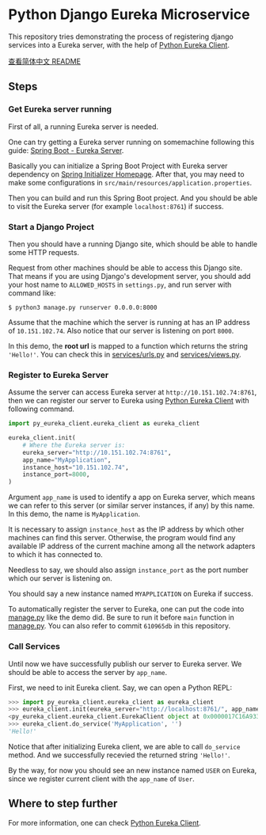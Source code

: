 # Python Django Eureka Microservice

This repository tries demonstrating the process of registering django services into a Eureka server, with the help of [Python Eureka Client][py-eureka-client].

[查看简体中文 README](./README.zh-Hans.md)

## Steps

### Get Eureka server running

First of all, a running Eureka server is needed. 

One can try getting a Eureka server running on somemachine following this guide: [Spring Boot - Eureka Server](https://www.tutorialspoint.com/spring_boot/spring_boot_eureka_server.htm). 

Basically you can initialize a Spring Boot Project with Eureka server dependency on [Spring Initializer Homepage](https://start.spring.io/). After that, you may need to make some configurations in `src/main/resources/application.properties`.

Then you can build and run this Spring Boot project. And you should be able to visit the Eureka server (for example `localhost:8761`) if success.

### Start a Django Project

Then you should have a running Django site, which should be able to handle some HTTP requests.

Request from other machines should be able to access this Django site. That means if you are using Django's development server, you should add your host name to `ALLOWED_HOSTS` in `settings.py`, and run server with command like:

```console
$ python3 manage.py runserver 0.0.0.0:8000
```

Assume that the machine which the server is running at has an IP address of `10.151.102.74`. Also notice that our server is listening on port `8000`.

In this demo, the **root url** is mapped to a function which returns the string `'Hello!'`. You can check this in [services/urls.py](./services/urls.py) and [services/views.py](./services/views.py).

### Register to Eureka Server

Assume the server can access Eureka server at `http://10.151.102.74:8761`, then we can register our server to Eureka using [Python Eureka Client][py-eureka-client] with following command.

```python
import py_eureka_client.eureka_client as eureka_client

eureka_client.init(
    # Where the Eureka server is:
    eureka_server="http://10.151.102.74:8761",
    app_name="MyApplication",
    instance_host="10.151.102.74",
    instance_port=8000,
)
```

Argument `app_name` is used to identify a app on Eureka server, which means we can refer to this server (or similar server instances, if any) by this name. In this demo, the name is `MyApplication`.

It is necessary to assign `instance_host` as the IP address by which other machines can find this server. Otherwise, the program would find any available IP address of the current machine among all the network adapters to which it has connected to.

Needless to say, we should also assign `instance_port` as the port number which our server is listening on.

You should say a new instance named `MYAPPLICATION` on Eureka if success.

To automatically register the server to Eureka, one can put the code into [manage.py](./manage.py) like the demo did. Be sure to run it before `main` function in [manage.py](./manage.py). You can also refer to commit `610965db` in this repository.

[py-eureka-client]: https://github.com/keijack/python-eureka-client/

### Call Services

Until now we have successfully publish our server to Eureka server. We should be able to access the server by `app_name`.

First, we need to init Eureka client. Say, we can open a Python REPL:

```python
>>> import py_eureka_client.eureka_client as eureka_client
>>> eureka_client.init(eureka_server="http://localhost:8761/", app_name="User", instance_host='10.151.102.74')
<py_eureka_client.eureka_client.EurekaClient object at 0x0000017C16A93310>
>>> eureka_client.do_service('MyApplication', '')
'Hello!'
```

Notice that after initializing Eureka client, we are able to call `do_service` method. And we successfully recevied the returned string `'Hello!'`.

By the way, for now you should see an new instance named `USER` on Eureka, since we register current client with the `app_name` of `User`.

## Where to step further

For more information, one can check [Python Eureka Client][py-eureka-client].

